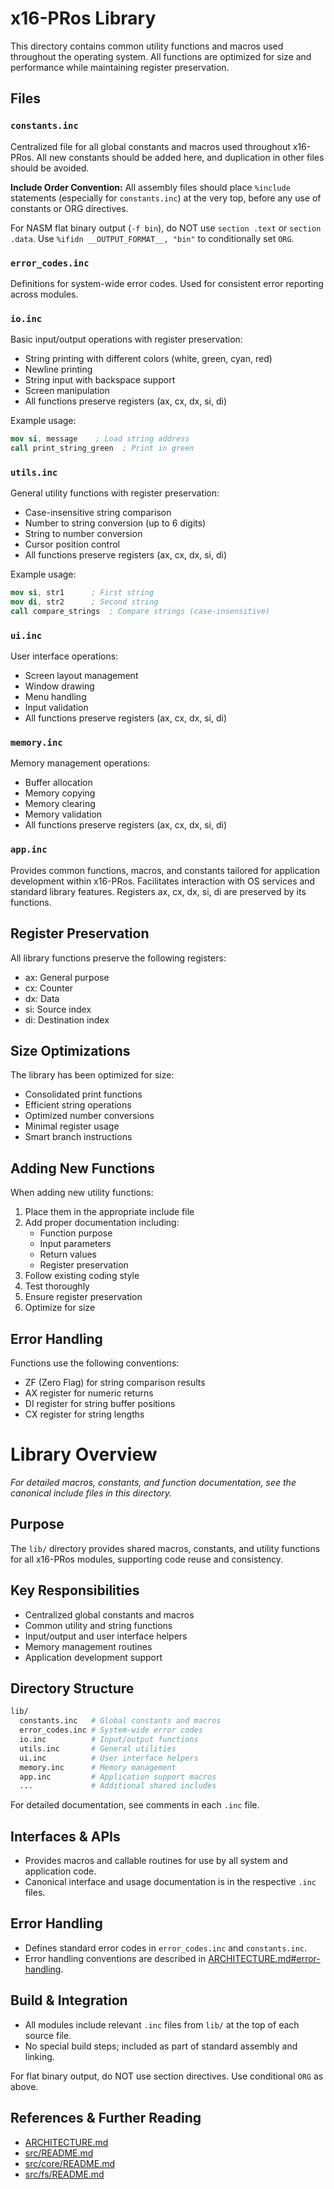 # x16-PRos Library

This directory contains common utility functions and macros used throughout the operating system. All functions are optimized for size and performance while maintaining register preservation.

## Files

### `constants.inc`

Centralized file for all global constants and macros used throughout x16-PRos. All new constants should be added here, and duplication in other files should be avoided.

**Include Order Convention:**
All assembly files should place `%include` statements (especially for `constants.inc`) at the very top, before any use of constants or ORG directives.

For NASM flat binary output (`-f bin`), do NOT use `section .text` or `section .data`. Use `%ifidn __OUTPUT_FORMAT__, "bin"` to conditionally set `ORG`.

### `error_codes.inc`

Definitions for system-wide error codes. Used for consistent error reporting across modules.

### `io.inc`

Basic input/output operations with register preservation:

- String printing with different colors (white, green, cyan, red)
- Newline printing
- String input with backspace support
- Screen manipulation
- All functions preserve registers (ax, cx, dx, si, di)

Example usage:

```nasm
mov si, message    ; Load string address
call print_string_green  ; Print in green
```

### `utils.inc`

General utility functions with register preservation:

- Case-insensitive string comparison
- Number to string conversion (up to 6 digits)
- String to number conversion
- Cursor position control
- All functions preserve registers (ax, cx, dx, si, di)

Example usage:

```nasm
mov si, str1      ; First string
mov di, str2      ; Second string
call compare_strings  ; Compare strings (case-insensitive)
```

### `ui.inc`

User interface operations:

- Screen layout management
- Window drawing
- Menu handling
- Input validation
- All functions preserve registers (ax, cx, dx, si, di)

### `memory.inc`

Memory management operations:

- Buffer allocation
- Memory copying
- Memory clearing
- Memory validation
- All functions preserve registers (ax, cx, dx, si, di)

### `app.inc`

Provides common functions, macros, and constants tailored for application development within x16-PRos. Facilitates interaction with OS services and standard library features. Registers ax, cx, dx, si, di are preserved by its functions.

## Register Preservation

All library functions preserve the following registers:

- ax: General purpose
- cx: Counter
- dx: Data
- si: Source index
- di: Destination index

## Size Optimizations

The library has been optimized for size:

- Consolidated print functions
- Efficient string operations
- Optimized number conversions
- Minimal register usage
- Smart branch instructions

## Adding New Functions

When adding new utility functions:

1. Place them in the appropriate include file
2. Add proper documentation including:
   - Function purpose
   - Input parameters
   - Return values
   - Register preservation
3. Follow existing coding style
4. Test thoroughly
5. Ensure register preservation
6. Optimize for size

## Error Handling

Functions use the following conventions:

- ZF (Zero Flag) for string comparison results
- AX register for numeric returns
- DI register for string buffer positions
- CX register for string lengths

# Library Overview

*For detailed macros, constants, and function documentation, see the canonical include files in this directory.*

## Purpose

The `lib/` directory provides shared macros, constants, and utility functions for all x16-PRos modules, supporting code reuse and consistency.

## Key Responsibilities

- Centralized global constants and macros
- Common utility and string functions
- Input/output and user interface helpers
- Memory management routines
- Application development support

## Directory Structure

```bash
lib/
  constants.inc   # Global constants and macros
  error_codes.inc # System-wide error codes
  io.inc          # Input/output functions
  utils.inc       # General utilities
  ui.inc          # User interface helpers
  memory.inc      # Memory management
  app.inc         # Application support macros
  ...             # Additional shared includes
```

For detailed documentation, see comments in each `.inc` file.

## Interfaces & APIs

- Provides macros and callable routines for use by all system and application code.
- Canonical interface and usage documentation is in the respective `.inc` files.

## Error Handling

- Defines standard error codes in `error_codes.inc` and `constants.inc`.
- Error handling conventions are described in [ARCHITECTURE.md#error-handling](../../ARCHITECTURE.md#error-handling).

## Build & Integration

- All modules include relevant `.inc` files from `lib/` at the top of each source file.
- No special build steps; included as part of standard assembly and linking.

For flat binary output, do NOT use section directives. Use conditional `ORG` as above.

## References & Further Reading

- [ARCHITECTURE.md](../../ARCHITECTURE.md)
- [src/README.md](../README.md)
- [src/core/README.md](../core/README.md)
- [src/fs/README.md](../fs/README.md)
